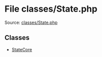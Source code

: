 File classes/State.php
=========

Source: [classes/State.php](https://github.com/PrestaShop/PrestaShop/blob/1.6.0.8/classes/State.php)


Classes
-------

* [StateCore](class.StateCore.md)

